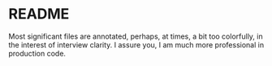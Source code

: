 # README

Most significant files are annotated, perhaps, at times, a bit too colorfully, in
the interest of interview clarity. I assure you, I am much more professional in
production code.


